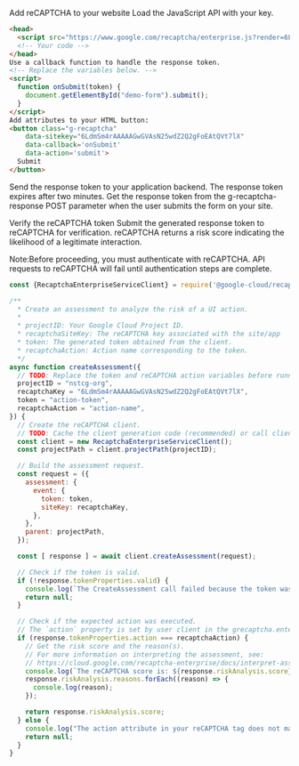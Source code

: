 Add reCAPTCHA to your website
Load the JavaScript API with your key.
```html
<head>
  <script src="https://www.google.com/recaptcha/enterprise.js?render=6LdmSm4rAAAAAGwGVAsN25wdZ2Q2gFoEAtQVt7lX"></script>
  <!-- Your code -->
</head>
Use a callback function to handle the response token.
<!-- Replace the variables below. -->
<script>
  function onSubmit(token) {
    document.getElementById("demo-form").submit();
  }
</script>
Add attributes to your HTML button:
<button class="g-recaptcha"
    data-sitekey="6LdmSm4rAAAAAGwGVAsN25wdZ2Q2gFoEAtQVt7lX"
    data-callback='onSubmit'
    data-action='submit'>
  Submit
</button>
```

Send the response token to your application backend. The response token expires after two minutes. Get the response token from the g-recaptcha-response POST parameter when the user submits the form on your site.

Verify the reCAPTCHA token
Submit the generated response token to reCAPTCHA for verification. reCAPTCHA returns a risk score indicating the likelihood of a legitimate interaction.

Note:Before proceeding, you must authenticate with reCAPTCHA. API requests to reCAPTCHA will fail until authentication steps are complete.

```javascript
const {RecaptchaEnterpriseServiceClient} = require('@google-cloud/recaptcha-enterprise');

/**
  * Create an assessment to analyze the risk of a UI action.
  *
  * projectID: Your Google Cloud Project ID.
  * recaptchaSiteKey: The reCAPTCHA key associated with the site/app
  * token: The generated token obtained from the client.
  * recaptchaAction: Action name corresponding to the token.
  */
async function createAssessment({
  // TODO: Replace the token and reCAPTCHA action variables before running the sample.
  projectID = "nstcg-org",
  recaptchaKey = "6LdmSm4rAAAAAGwGVAsN25wdZ2Q2gFoEAtQVt7lX",
  token = "action-token",
  recaptchaAction = "action-name",
}) {
  // Create the reCAPTCHA client.
  // TODO: Cache the client generation code (recommended) or call client.close() before exiting the method.
  const client = new RecaptchaEnterpriseServiceClient();
  const projectPath = client.projectPath(projectID);

  // Build the assessment request.
  const request = ({
    assessment: {
      event: {
        token: token,
        siteKey: recaptchaKey,
      },
    },
    parent: projectPath,
  });

  const [ response ] = await client.createAssessment(request);

  // Check if the token is valid.
  if (!response.tokenProperties.valid) {
    console.log(`The CreateAssessment call failed because the token was: ${response.tokenProperties.invalidReason}`);
    return null;
  }

  // Check if the expected action was executed.
  // The `action` property is set by user client in the grecaptcha.enterprise.execute() method.
  if (response.tokenProperties.action === recaptchaAction) {
    // Get the risk score and the reason(s).
    // For more information on interpreting the assessment, see:
    // https://cloud.google.com/recaptcha-enterprise/docs/interpret-assessment
    console.log(`The reCAPTCHA score is: ${response.riskAnalysis.score}`);
    response.riskAnalysis.reasons.forEach((reason) => {
      console.log(reason);
    });

    return response.riskAnalysis.score;
  } else {
    console.log("The action attribute in your reCAPTCHA tag does not match the action you are expecting to score");
    return null;
  }
}
```